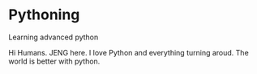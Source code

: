 # Pythoning
Learning advanced python


Hi Humans.
JENG here. I love Python and everything turning aroud.
The world is better with python.
